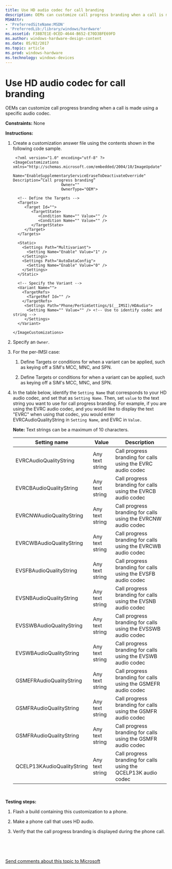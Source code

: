 ```yaml
---
title: Use HD audio codec for call branding
description: OEMs can customize call progress branding when a call is made using a specific audio codec.
MSHAttr:
- 'PreferredSiteName:MSDN'
- 'PreferredLib:/library/windows/hardware'
ms.assetid: F38B7E1E-0CED-4644-B652-E70D3BFE69FD
ms.author: windows-hardware-design-content
ms.date: 05/02/2017
ms.topic: article
ms.prod: windows-hardware
ms.technology: windows-devices
---
```


# Use HD audio codec for call branding


OEMs can customize call progress branding when a call is made using a specific audio codec.

<a href="" id="constraints---none"></a>**Constraints:** None  

<a href="" id="instructions-"></a>**Instructions:**  
1.  Create a customization answer file using the contents shown in the following code sample.

    ``` syntax
     <?xml version="1.0" encoding="utf-8" ?>  
    <ImageCustomizations xmlns="http://schemas.microsoft.com/embedded/2004/10/ImageUpdate"  
                         Name="EnableSupplementaryServiceEraseToDeactivateOverride" Description=”Call progress branding”
                         Owner=""  
                         OwnerType="OEM"> 

      <!-- Define the Targets --> 
      <Targets>
         <Target Id="">
            <TargetState>
               <Condition Name="" Value="" />
               <Condition Name="" Value="" />
            </TargetState>
         </Target>
      </Targets>

      <Static>
        <Settings Path="Multivariant">
          <Setting Name="Enable" Value="1" />
        </Settings>
        <Settings Path="AutoDataConfig">
          <Setting Name="Enable" Value="0" />
        </Settings>
      </Static>

      <!-- Specify the Variant -->
      <Variant Name=""> 
        <TargetRefs>
          <TargetRef Id="" /> 
        </TargetRefs>
         <Settings Path="Phone/PerSimSettings/$(__IMSI)/HDAudio">  
          <Setting Name="" Value="" /> <!-- Use to identify codec and string -->
         </Settings>   
      </Variant>

    </ImageCustomizations>
    ```

2.  Specify an `Owner`.

3.  For the per-IMSI case:

    1.  Define Targets or conditions for when a variant can be applied, such as keying off a SIM's MCC, MNC, and SPN.

    2.  Define Targets or conditions for when a variant can be applied, such as keying off a SIM's MCC, MNC, and SPN.

4.  In the table below, identify the `Setting Name` that corresponds to your HD audio codec, and set that as `Setting Name`. Then, set `value` to the text string you want to use for call progress branding. For example, if you are using the EVRC audio codec, and you would like to display the text "EVRC" when using that codec, you would enter EVRCAudioQualityString in `Setting Name`, and EVRC in `Value. `

    **Note:** Text strings can be a maximum of 10 characters.

    | Setting name               | Value           | Description                                                     |
    |----------------------------|-----------------|-----------------------------------------------------------------|
    | EVRCAudioQualityString     | Any text string | Call progress branding for calls using the EVRC audio codec     |
    | EVRCBAudioQualityString    | Any text string | Call progress branding for calls using the EVRCB audio codec    |
    | EVRCNWAudioQualityString   | Any text string | Call progress branding for calls using the EVRCNW audio codec   |
    | EVRCWBAudioQualityString   | Any text string | Call progress branding for calls using the EVRCWB audio codec   |
    | EVSFBAudioQualityString    | Any text string | Call progress branding for calls using the EVSFB audio codec    |
    | EVSNBAudioQualityString    | Any text string | Call progress branding for calls using the EVSNB audio codec    |
    | EVSSWBAudioQualityString   | Any text string | Call progress branding for calls using the EVSSWB audio codec   |
    | EVSWBAudioQualityString    | Any text string | Call progress branding for calls using the EVSWB audio codec    |
    | GSMEFRAudioQualityString   | Any text string | Call progress branding for calls using the GSMEFR audio codec   |
    | GSMFRAudioQualityString    | Any text string | Call progress branding for calls using the GSMFR audio codec    |
    | GSMFRAudioQualityString    | Any text string | Call progress branding for calls using the GSMFR audio codec    |
    | QCELP13KAudioQualityString | Any text string | Call progress branding for calls using the QCELP13K audio codec |

     

<a href="" id="testing-steps-"></a>**Testing steps:**  
1.  Flash a build containing this customization to a phone.

2.  Make a phone call that uses HD audio.

3.  Verify that the call progress branding is displayed during the phone call.

 

 

[Send comments about this topic to Microsoft](mailto:wsddocfb@microsoft.com?subject=Documentation%20feedback%20%5Bp_phCustomization\p_phCustomization%5D:%20Use%20HD%20audio%20codec%20for%20call%20branding%20%20RELEASE:%20%289/7/2016%29&body=%0A%0APRIVACY%20STATEMENT%0A%0AWe%20use%20your%20feedback%20to%20improve%20the%20documentation.%20We%20don't%20use%20your%20email%20address%20for%20any%20other%20purpose,%20and%20we'll%20remove%20your%20email%20address%20from%20our%20system%20after%20the%20issue%20that%20you're%20reporting%20is%20fixed.%20While%20we're%20working%20to%20fix%20this%20issue,%20we%20might%20send%20you%20an%20email%20message%20to%20ask%20for%20more%20info.%20Later,%20we%20might%20also%20send%20you%20an%20email%20message%20to%20let%20you%20know%20that%20we've%20addressed%20your%20feedback.%0A%0AFor%20more%20info%20about%20Microsoft's%20privacy%20policy,%20see%20http://privacy.microsoft.com/default.aspx. "Send comments about this topic to Microsoft")




